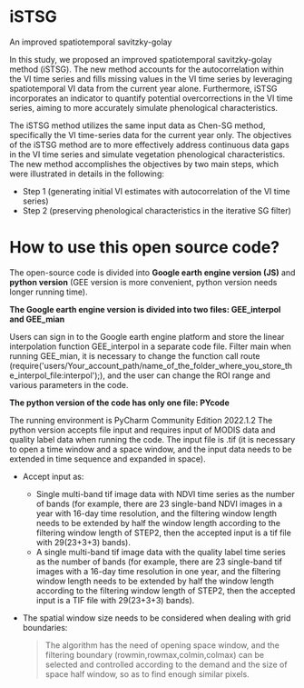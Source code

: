 # iSTSG
An improved spatiotemporal savitzky-golay

In this study, we proposed an improved spatiotemporal savitzky-golay method (iSTSG). The new method accounts for the autocorrelation within the VI time series and fills missing values in the VI time series by leveraging spatiotemporal VI data from the current year alone. Furthermore, iSTSG incorporates an indicator to quantify potential overcorrections in the VI time series, aiming to more accurately simulate phenological characteristics.

The iSTSG method utilizes the same input data as Chen-SG method, specifically the VI time-series data for the current year only. The objectives of the iSTSG method are to more effectively address continuous data gaps in the VI time series and simulate vegetation phenological characteristics. The new method accomplishes the objectives by two main steps, which were illustrated in details in the following:
- Step 1 (generating initial VI estimates with autocorrelation of the VI time series)
- Step 2 (preserving phenological characteristics in the iterative SG filter)


# How to use this open source code?
The open-source code is divided into **Google earth engine version (JS)** and **python version** (GEE version is more convenient, python version needs longer running time).

**The Google earth engine version is divided into two files: GEE_interpol and GEE_mian**

Users can sign in to the Google earth engine platform and store the linear interpolation function GEE_interpol in a separate code file.
Filter main when running GEE_mian, it is necessary to change the function call route (require('users/Your_account_path/name_of_the_folder_where_you_store_the_interpol_file:interpol');), and the user can change the ROI range and various parameters in the code.



**The python version of the code has only one file: PYcode**

The running environment is PyCharm Community Edition 2022.1.2
The python version accepts file input and requires input of MODIS data and quality label data when running the code.
The input file is .tif (it is necessary to open a time window and a space window, and the input data needs to be extended in time sequence and expanded in space).

- Accept input as:
  - Single multi-band tif image data with NDVI time series as the number of bands (for example, there are 23 single-band NDVI images in a year with 16-day time resolution, and the filtering window length needs to be extended by half the window length according to the filtering window length of STEP2, then the accepted input is a tif file with 29(23+3+3) bands).
  - A single multi-band tif image data with the quality label time series as the number of bands (for example, there are 23 single-band tif images with a 16-day time resolution in one year, and the filtering window length needs to be extended by half the window length according to the filtering window length of STEP2, then the accepted input is a TIF file with 29(23+3+3) bands).

- The spatial window size needs to be considered when dealing with grid boundaries:
  > The algorithm has the need of opening space window, and the filtering boundary (rowmin,rowmax,colmin,colmax) can be selected and controlled according to the demand and the size of space half window, so as to find enough similar pixels.
